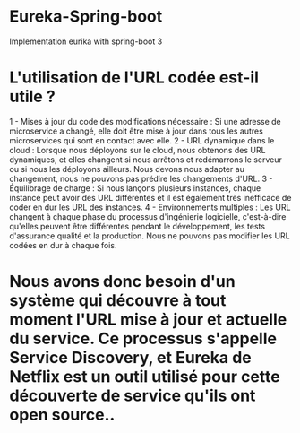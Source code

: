 # Eureka-Spring-boot
Implementation eurika with spring-boot 3

# L'utilisation de l'URL codée est-il utile ?
1 - Mises à jour du code des modifications nécessaire : Si une adresse de microservice a changé, elle doit être mise à jour dans tous les autres microservices qui sont en contact avec elle.
2 - URL dynamique dans le cloud : Lorsque nous déployons sur le cloud, nous obtenons des URL dynamiques, et elles changent si nous arrêtons et redémarrons le serveur ou si nous les déployons ailleurs. Nous devons nous adapter au changement, nous ne pouvons pas prédire les changements d'URL.
3 - Équilibrage de charge : Si nous lançons plusieurs instances, chaque instance peut avoir des URL différentes et il est également très inefficace de coder en dur les URL des instances.
4 - Environnements multiples : Les URL changent à chaque phase du processus d'ingénierie logicielle, c'est-à-dire qu'elles peuvent être différentes pendant le développement, les tests d'assurance qualité et la production. Nous ne pouvons pas modifier les URL codées en dur à chaque fois.

# Nous avons donc besoin d'un système qui découvre à tout moment l'URL mise à jour et actuelle du service. Ce processus s'appelle Service Discovery, et Eureka de Netflix est un outil utilisé pour cette découverte de service qu'ils ont open source..
